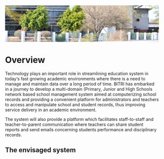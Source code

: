 ![BITRI BANNER](img/bitri_banner.jpg "Botswana Institute for Technology Research And Innovation")

# Overview

Technology plays an important role in streamlining education system in today‘s fast growing academic environments where there is a need to manage and maintain data over a long period of time. BITRI has embarked in a journey to develop a multi-domain (Primary, Junior and High Schools network based school management system aimed at computerizing school records and providing a convenient platform for administrators and teachers to access and manipulate school and student records, thus improving service delivery in an academic environment. 

The system will also provide a platform which facilitates staff-to-staff and teacher-to-parent communication where teachers can share student reports and send emails concerning students performance and disciplinary records.

## The envisaged system

